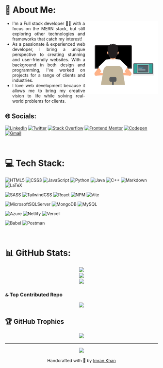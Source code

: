 # 💫 About Me:

<img src="./assets/developer.gif" alt="Image" style="width: 240px;" align="right"/>

<div style="text-align: justify;">

- I'm a Full stack developer 🧑‍💻 with a focus on the MERN stack, but still exploring other technologies and frameworks that catch my interest!
- As a passionate & experienced web developer, I bring a unique perspective to creating stunning and user-friendly websites. With a background in both design and programming, I've worked on projects for a range of clients and industries.
- I love web development because it allows me to bring my creative vision to life while solving real-world problems for clients.

</div>

## 🌐 Socials:

[![LinkedIn](https://img.shields.io/badge/LinkedIn-%230077B5.svg?logo=linkedin&logoColor=white)](https://linkedin.com/in/imrankhan404)
[![Twitter](https://img.shields.io/badge/Twitter-%231DA1F2.svg?logo=Twitter&logoColor=white)](https://twitter.com/astronomer404)
[![Stack Overflow](https://img.shields.io/badge/-Stackoverflow-FE7A16?logo=stack-overflow&logoColor=white)](https://stackoverflow.com/users/7753274)
[![Frontend Mentor](https://img.shields.io/badge/Frontend%20Mentor-3F54A3.svg?style=flat&logo=Frontend-Mentor&logoColor=white)](https://www.frontendmentor.io/profile/astr0n0mer)
[![Codepen](https://img.shields.io/badge/Codepen-000000?style=flat&logo=codepen&logoColor=white)](https://codepen.io/astr0n0mer)
[![Gmail](https://img.shields.io/badge/Gmail-EA4335.svg?style=flat&logo=Gmail&logoColor=white)](mailto:imran2000786@gmail.com)

<br />

# 💻 Tech Stack:

![HTML5](https://img.shields.io/badge/html5-%23E34F26.svg?style=flat&logo=html5&logoColor=white)
![CSS3](https://img.shields.io/badge/css3-%231572B6.svg?style=flat&logo=css3&logoColor=white)
![JavaScript](https://img.shields.io/badge/javascript-%23323330.svg?style=flat&logo=javascript&logoColor=%23F7DF1E)
![Python](https://img.shields.io/badge/python-3670A0?style=flat&logo=python&logoColor=ffdd54)
![Java](https://img.shields.io/badge/java-%23ED8B00.svg?style=flat&logo=java&logoColor=white)
![C++](https://img.shields.io/badge/c++-%2300599C.svg?style=flat&logo=c%2B%2B&logoColor=white)
![Markdown](https://img.shields.io/badge/markdown-%23000000.svg?style=flat&logo=markdown&logoColor=white)
![LaTeX](https://img.shields.io/badge/latex-%23008080.svg?style=flat&logo=latex&logoColor=white)

![SASS](https://img.shields.io/badge/SASS-hotpink.svg?style=flat&logo=SASS&logoColor=white)
![TailwindCSS](https://img.shields.io/badge/tailwindcss-%2338B2AC.svg?style=flat&logo=tailwind-css&logoColor=white)
![React](https://img.shields.io/badge/react-%2320232a.svg?style=flat&logo=react&logoColor=%2361DAFB)
![NPM](https://img.shields.io/badge/NPM-%23000000.svg?style=flat&logo=npm&logoColor=white)
![Vite](https://img.shields.io/badge/Vite-%23a058fe.svg?style=flat&logo=vite&logoColor=ffd129)

![MicrosoftSQLServer](https://img.shields.io/badge/Microsoft%20SQL%20Sever-CC2927?style=flat&logo=microsoft%20sql%20server&logoColor=white)
![MongoDB](https://img.shields.io/badge/MongoDB-%234ea94b.svg?style=flat&logo=mongodb&logoColor=white)
![MySQL](https://img.shields.io/badge/mysql-%2300f.svg?style=flat&logo=mysql&logoColor=white)

![Azure](https://img.shields.io/badge/azure-%230072C6.svg?style=flat&logo=azure-devops&logoColor=white)
![Netlify](https://img.shields.io/badge/netlify-%23000000.svg?style=flat&logo=netlify&logoColor=#00C7B7)
![Vercel](https://img.shields.io/badge/vercel-%23000000.svg?style=flat&logo=vercel&logoColor=white)

![Babel](https://img.shields.io/badge/Babel-F9DC3e?style=flat&logo=babel&logoColor=black)
![Postman](https://img.shields.io/badge/Postman-FF6C37?style=flat&logo=postman&logoColor=white)

<br/>

# 📊 GitHub Stats:

<div align="center">

![](https://github-readme-stats.vercel.app/api?username=astr0n0mer&theme=react&hide_border=false&include_all_commits=true&count_private=true)<br/>
![](https://github-readme-streak-stats.herokuapp.com/?user=astr0n0mer&theme=react&hide_border=false)<br/>
![](https://github-readme-stats.vercel.app/api/top-langs/?username=astr0n0mer&theme=react&hide_border=false&include_all_commits=true&count_private=true&layout=compact)

</div>

### 🔝 Top Contributed Repo

<div align="center">

![](https://github-contributor-stats.vercel.app/api?username=astr0n0mer&limit=5&theme=tokyonight&combine_all_yearly_contributions=true)

</div>

## 🏆 GitHub Trophies

<div align="center">

![](https://github-profile-trophy.vercel.app/?username=astr0n0mer&theme=discord&no-frame=false&no-bg=false&margin-w=4)

---

[![](https://visitcount.itsvg.in/api?id=astr0n0mer&icon=0&color=0)](https://visitcount.itsvg.in)

Handcrafted with 💖 by [Imran Khan](https://github.com/astr0n0mer)

</div>

<!-- Proudly created with GPRM ( https://gprm.itsvg.in ) -->
